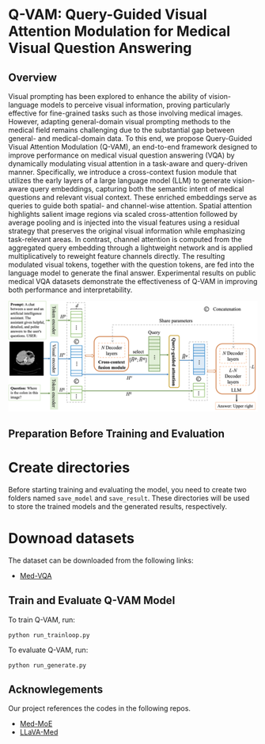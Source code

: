 # Q-VAM: Query-Guided Visual Attention Modulation for Medical Visual Question Answering

## Overview
Visual prompting has been explored to enhance the ability of vision-language models to perceive visual information, proving particularly effective for fine-grained tasks such as those involving medical images. However, adapting general-domain visual prompting methods to the medical field remains challenging due to the substantial gap between general- and medical-domain data. To this end, we propose Query-Guided Visual Attention Modulation (Q-VAM), an end-to-end framework designed to improve performance on medical visual question answering (VQA) by dynamically modulating visual attention in a task-aware and query-driven manner. Specifically, we introduce a cross-context fusion module that utilizes the early layers of a large language model (LLM) to generate vision-aware query embeddings, capturing both the semantic intent of medical questions and relevant visual context. These enriched embeddings serve as queries to guide both spatial- and channel-wise attention. Spatial attention highlights salient image regions via scaled cross-attention followed by average pooling and is injected into the visual features using a residual strategy that preserves the original visual information while emphasizing task-relevant areas. In contrast, channel attention is computed from the aggregated query embedding through a lightweight network and is applied multiplicatively to reweight feature channels directly. The resulting modulated visual tokens, together with the question tokens, are fed into the language model to generate the final answer. Experimental results on public medical VQA datasets demonstrate the effectiveness of Q-VAM in improving both performance and interpretability.

![Image text](https://github.com/DeepModeler/Q-VAM/blob/main/image/Fig1.png)

## Preparation Before Training and Evaluation
# Create directories
Before starting training and evaluating the model, you need to create two folders named `save_model` and `save_result`. These directories will be used to store the trained models and the generated results, respectively.

# Downoad datasets
The dataset can be downloaded from the following links:
* [Med-VQA](https://drive.google.com/file/d/1l9hnxa2Y3D8rhNLldtCQ0vGPhsiWH_Su/view?usp=sharing) 


## Train and Evaluate Q-VAM Model
To train Q-VAM, run:
```
python run_trainloop.py
```
To evaluate Q-VAM, run:
```
python run_generate.py
```

## Acknowlegements
Our project references the codes in the following repos.
* [Med-MoE](https://github.com/jiangsongtao/Med-MoE)
* [LLaVA-Med](https://github.com/microsoft/LLaVA-Med)
